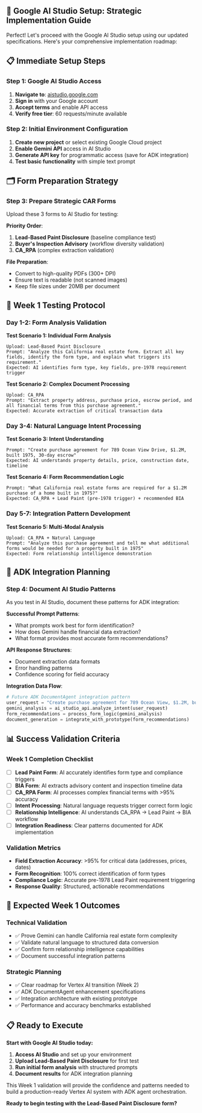 ## 🎯 **Google AI Studio Setup: Strategic Implementation Guide**

Perfect! Let's proceed with the Google AI Studio setup using our updated specifications. Here's your comprehensive implementation roadmap:

## 📋 **Immediate Setup Steps**

### **Step 1: Google AI Studio Access**
1. **Navigate to**: [aistudio.google.com](https://aistudio.google.com)
2. **Sign in** with your Google account
3. **Accept terms** and enable API access
4. **Verify free tier**: 60 requests/minute available

### **Step 2: Initial Environment Configuration**
1. **Create new project** or select existing Google Cloud project
2. **Enable Gemini API** access in AI Studio
3. **Generate API key** for programmatic access (save for ADK integration)
4. **Test basic functionality** with simple text prompt

## 🗂️ **Form Preparation Strategy**

### **Step 3: Prepare Strategic CAR Forms**
Upload these 3 forms to AI Studio for testing:

**Priority Order**:
1. **Lead-Based Paint Disclosure** (baseline compliance test)
2. **Buyer's Inspection Advisory** (workflow diversity validation)  
3. **CA_RPA** (complex extraction validation)

**File Preparation**:
- Convert to high-quality PDFs (300+ DPI)
- Ensure text is readable (not scanned images)
- Keep file sizes under 20MB per document

## 🧪 **Week 1 Testing Protocol**

### **Day 1-2: Form Analysis Validation**

**Test Scenario 1: Individual Form Analysis**
```
Upload: Lead-Based Paint Disclosure
Prompt: "Analyze this California real estate form. Extract all key fields, identify the form type, and explain what triggers its requirement."
Expected: AI identifies form type, key fields, pre-1978 requirement trigger
```

**Test Scenario 2: Complex Document Processing**
```
Upload: CA_RPA
Prompt: "Extract property address, purchase price, escrow period, and all financial terms from this purchase agreement."
Expected: Accurate extraction of critical transaction data
```

### **Day 3-4: Natural Language Intent Processing**

**Test Scenario 3: Intent Understanding**
```
Prompt: "Create purchase agreement for 789 Ocean View Drive, $1.2M, built 1975, 30-day escrow"
Expected: AI understands property details, price, construction date, timeline
```

**Test Scenario 4: Form Recommendation Logic**
```
Prompt: "What California real estate forms are required for a $1.2M purchase of a home built in 1975?"
Expected: CA_RPA + Lead Paint (pre-1978 trigger) + recommended BIA
```

### **Day 5-7: Integration Pattern Development**

**Test Scenario 5: Multi-Modal Analysis**
```
Upload: CA_RPA + Natural Language
Prompt: "Analyze this purchase agreement and tell me what additional forms would be needed for a property built in 1975"
Expected: Form relationship intelligence demonstration
```

## 🔗 **ADK Integration Planning**

### **Step 4: Document AI Studio Patterns**
As you test in AI Studio, document these patterns for ADK integration:

**Successful Prompt Patterns**:
- What prompts work best for form identification?
- How does Gemini handle financial data extraction?
- What format provides most accurate form recommendations?

**API Response Structures**:
- Document extraction data formats
- Error handling patterns
- Confidence scoring for field accuracy

**Integration Data Flow**:
```python
# Future ADK DocumentAgent integration pattern
user_request = "Create purchase agreement for 789 Ocean View, $1.2M, built 1975"
gemini_analysis = ai_studio_api.analyze_intent(user_request)
form_recommendations = process_form_logic(gemini_analysis)
document_generation = integrate_with_prototype(form_recommendations)
```

## 📊 **Success Validation Criteria**

### **Week 1 Completion Checklist**
- [ ] **Lead Paint Form**: AI accurately identifies form type and compliance triggers
- [ ] **BIA Form**: AI extracts advisory content and inspection timeline data  
- [ ] **CA_RPA Form**: AI processes complex financial terms with >95% accuracy
- [ ] **Intent Processing**: Natural language requests trigger correct form logic
- [ ] **Relationship Intelligence**: AI understands CA_RPA → Lead Paint → BIA workflow
- [ ] **Integration Readiness**: Clear patterns documented for ADK implementation

### **Validation Metrics**
- **Field Extraction Accuracy**: >95% for critical data (addresses, prices, dates)
- **Form Recognition**: 100% correct identification of form types
- **Compliance Logic**: Accurate pre-1978 Lead Paint requirement triggering
- **Response Quality**: Structured, actionable recommendations

## 🚀 **Expected Week 1 Outcomes**

### **Technical Validation**
- ✅ Prove Gemini can handle California real estate form complexity
- ✅ Validate natural language to structured data conversion
- ✅ Confirm form relationship intelligence capabilities
- ✅ Document successful integration patterns

### **Strategic Planning**
- ✅ Clear roadmap for Vertex AI transition (Week 2)
- ✅ ADK DocumentAgent enhancement specifications
- ✅ Integration architecture with existing prototype
- ✅ Performance and accuracy benchmarks established

## 📋 **Ready to Execute**

**Start with Google AI Studio today:**
1. **Access AI Studio** and set up your environment
2. **Upload Lead-Based Paint Disclosure** for first test
3. **Run initial form analysis** with structured prompts
4. **Document results** for ADK integration planning

This Week 1 validation will provide the confidence and patterns needed to build a production-ready Vertex AI system with ADK agent orchestration.

**Ready to begin testing with the Lead-Based Paint Disclosure form?**